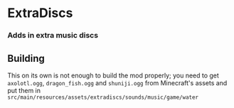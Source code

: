 # ExtraDiscs

### Adds in extra music discs
## Building
This on its own is not enough to build the mod properly; you need to get `axolotl.ogg`, `dragon_fish.ogg` and `shuniji.ogg` from Minecraft's assets and put them in `src/main/resources/assets/extradiscs/sounds/music/game/water`